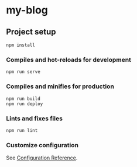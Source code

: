 # my-blog

## Project setup
```
npm install
```

### Compiles and hot-reloads for development
```
npm run serve
```

### Compiles and minifies for production
```
npm run build
npm run deploy
```

### Lints and fixes files
```
npm run lint
```

### Customize configuration
See [Configuration Reference](https://cli.vuejs.org/config/).
